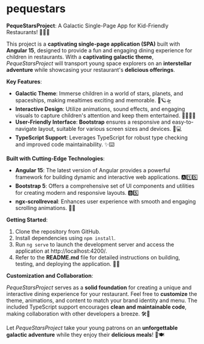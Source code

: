 # pequestars
**PequeStarsProject**: A Galactic Single-Page App for Kid-Friendly Restaurants! 🌌🚀🍔

This project is a **captivating single-page application (SPA)** built with **Angular 15**, designed to provide a fun and engaging dining experience for children in restaurants. With a **captivating galactic theme**, *PequeStarsProject* will transport young space explorers on an **interstellar adventure** while showcasing your restaurant's **delicious offerings**.

**Key Features**:

- **Galactic Theme**: Immerse children in a world of stars, planets, and spaceships, making mealtimes exciting and memorable. 🌟🪐🛸
- **Interactive Design**: Utilize animations, sound effects, and engaging visuals to capture children's attention and keep them entertained. 🎨🎉👦👧
- **User-Friendly Interface**: **Bootstrap** ensures a responsive and easy-to-navigate layout, suitable for various screen sizes and devices. 📱💻
- **TypeScript Support**: Leverages TypeScript for robust type checking and improved code maintainability. ✨⌨️

**Built with Cutting-Edge Technologies**:

- **Angular 15**: The latest version of Angular provides a powerful framework for building dynamic and interactive web applications. 🅰️1️⃣5️⃣
- **Bootstrap 5**: Offers a comprehensive set of UI components and utilities for creating modern and responsive layouts. 🅱️5️⃣
- **ngx-scrollreveal**: Enhances user experience with smooth and engaging scrolling animations. 🔄🎇

**Getting Started**:

1. Clone the repository from GitHub.
2. Install dependencies using `npm install`.
3. Run `ng serve` to launch the development server and access the application at http://localhost:4200/.
4. Refer to the **README.md** file for detailed instructions on building, testing, and deploying the application. 📝🔧

**Customization and Collaboration**:

*PequeStarsProject* serves as a **solid foundation** for creating a unique and interactive dining experience for your restaurant. Feel free to **customize** the theme, animations, and content to match your brand identity and menu. The included TypeScript support encourages **clean and maintainable code**, making collaboration with other developers a breeze. 🛠️💬

Let *PequeStarsProject* take your young patrons on an **unforgettable galactic adventure** while they enjoy their **delicious meals**! 🌠🍽️
